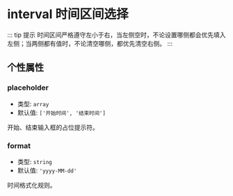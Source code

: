 # interval 时间区间选择

::: tip 提示
时间区间严格遵守左小于右，当左侧空时，不论设置哪侧都会优先填入左侧；当两侧都有值时，不论清空哪侧，都优先清空右侧。
:::

## 个性属性

### placeholder

- 类型: `array`
- 默认值: `['开始时间', '结束时间']`

开始、结束输入框的占位提示符。

### format

- 类型: `string`
- 默认值: `'yyyy-MM-dd'`

时间格式化规则。